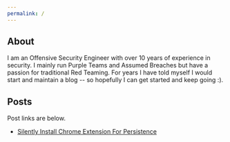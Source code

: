 ```yaml
---
permalink: /
---
```


## About

I am an Offensive Security Engineer with over 10 years of experience in security. I mainly run Purple Teams and Assumed Breaches but have a passion for traditional Red Teaming. For years I have told myself I would start and maintain a blog -- so hopefully I can get started and keep going :).

## Posts

Post links are below.

- [Silently Install Chrome Extension For Persistence](Silently_Install_Chrome_Extension.md)

